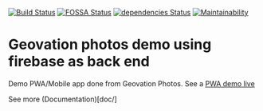 [![Build Status](https://travis-ci.org/Geovation/photos-firebase.svg?branch=master)](https://travis-ci.org/Geovation/photos-firebase)
[![FOSSA Status](https://app.fossa.io/api/projects/git%2Bgithub.com%2FGeovation%2Fphotos-firebase.svg?type=shield)](https://app.fossa.io/projects/git%2Bgithub.com%2FGeovation%2Fphotos-firebase?ref=badge_shield)
[![dependencies Status](https://david-dm.org/geovation/photos-firebase/status.svg)](https://david-dm.org/geovation/photos-firebase)
[![Maintainability](https://api.codeclimate.com/v1/badges/3ae44f0c87ef0edfdcc1/maintainability)](https://codeclimate.com/github/Geovation/photos-firebase/maintainability)

 # Geovation photos demo using firebase as back end

Demo PWA/Mobile app done from Geovation Photos. See a [PWA demo live](https://photos-demo-d4b14.firebaseapp.com)

See more (Documentation)[doc/]
